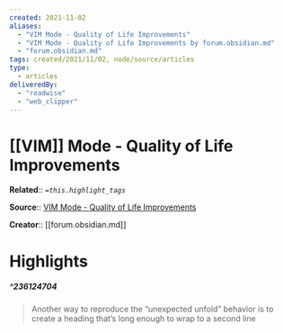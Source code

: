 ```yaml
---
created: 2021-11-02
aliases:
  - "VIM Mode - Quality of Life Improvements"
  - "VIM Mode - Quality of Life Improvements by forum.obsidian.md"
  - "forum.obsidian.md"
tags: created/2021/11/02, node/source/articles
type:
  - articles
deliveredBy:
  - "readwise"
  - "web_clipper"
---
```

# [[VIM]] Mode - Quality of Life Improvements

**Related**:: 
*`=this.highlight_tags`*

**Source**:: [VIM Mode - Quality of Life Improvements](https://forum.obsidian.md/t/vim-mode-quality-of-life-improvements/429/69)

**Creator**:: [[forum.obsidian.md]]

# Highlights
##### ^236124704
  
> Another way to reproduce the “unexpected unfold” behavior is to create a heading that’s long enough to wrap to a second line 

